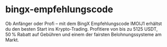 # bingx-empfehlungscode
Ob Anfänger oder Profi – mit dem BingX Empfehlungscode IMOIJ1 erhältst du den besten Start ins Krypto-Trading. Profitiere von bis zu 5125 USDT, 50 % Rabatt auf Gebühren und einem der fairsten Belohnungssysteme am Markt.
